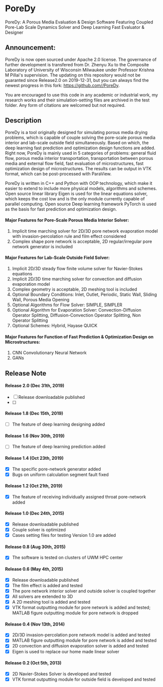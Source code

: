 PoreDy
=

PoreDy: A Porous Media Evaluation & Design Software Featuring Coupled Pore-Lab Scale Dynamics Solver and Deep Learning Fast Evaluator & Designer

## Announcement:

PoreDy is now open sourced under Apache 2.0 license. The governance of further development is transfered from Dr. Zhenyu Xu to the Composite Laboratory of University of Wisconsin Milwaukee under Professor Krishna M Pillai's supervision. The updating on this repository would not be guaranted since Release2.0 on 2019-12-31, but you can always find the newest progress in this fork: https://github.com//PoreDy.

You are encouraged to use this code in any academic or industrial work, my research works and their simulation-setting files are archived in the test folder. Any form of citations are welcomed but not required.

## Description

PoreDy is a tool originally designed for simulating porous media drying problems, which is capable of couple solving the pore-scale porous media interior and lab-scale outside field simultaneously. Based on which, the deep learning fast prediction and optimization design functions are added. Right now, PoreDy is mainly used in 5 categories of problems: general fluid flow, porous media interior transportation, transportation between porous media and external flow field, fast evaluation of microstructures, fast optimization design of microstructures. The results can be output in VTK format, which can be post-processed with ParaView.

PoreDy is written in C++ and Python with OOP technology, which make it easier to extend to include more physical models, algorithms and schemes. Open source linear library Eigen is used for the linear equations solver, which keeps the cost low and is the only module currently capable of parallel computing. Open source Deep learning framework PyTorch is used as the basis for fast prediction and optimization design. 

#### Major Features for Pore-Scale Porous Media Interior Solver:
1. Implicit time marching solver for 2D/3D pore network evaporation model with invasion-percolation rule and film effect considered
2. Complex shape pore network is acceptable, 2D regular/irregular pore network generator is included

#### Major Features for Lab-Scale Outside Field Solver:
1. Implicit 2D/3D steady flow finite volume solver for Navier-Stokes equations
2. Implicit 2D/3D time marching solver for convection and diffusion evaporation model
3. Complex geometry is acceptable, 2D meshing tool is included
4. Optional Boundary Conditions: Inlet, Outlet, Periodic, Static Wall, Sliding Wall, Porous Media Opening
5. Optional Algorithms for Flow Solver: SIMPLE, SIMPLER
6. Optional Algorithm for Evaporation Solver: Convection-Diffusion Operator Splitting, Diffusion-Convection Operator Splitting, Non Operator Splitting
7. Optional Schemes: Hybrid, Hayase QUICK

#### Major Features for Function of Fast Prediction & Optimization Design on Microstructures:
1. CNN Convolutionary Neural Network
2. GANs


## Release Note

#### Release 2.0 (Dec 31th, 2019)
- [ ] Release downloadable published
- [ ] 

#### Release 1.8 (Dec 15th, 2019)
- [ ] The feature of deep learning designing added

#### Release 1.6 (Nov 30th, 2019)
- [ ] The feature of deep learning prediction added

#### Release 1.4 (Oct 23th, 2019)
- [x] The specific pore-network generator added
- [x] Bugs on uniform calculation segment fault fixed

#### Release 1.2 (Oct 21th, 2019)
- [x] The feature of receiving individually assigned throat pore-network added

#### Release 1.0 (Dec 24th, 2015)
- [x] Release downloadable published
- [x] Couple solver is optimized
- [x] Cases setting files for testing Version 1.0 are added

#### Release 0.8 (Aug 30th, 2015)
- [x] The software is tested on clusters of UWM HPC center

#### Release 0.6 (May 4th, 2015)
- [x] Release downloadable published
- [x] The film effect is added and tested
- [x] The pore network interior solver and outside solver is coupled together
- [x] All solvers are extended to 3D
- [x] A 2D meshing tool is added and tested
- [x] VTK format outputting module for pore network is added and tested; MATLAB figure outputting module for pore network is dropped

#### Release 0.4 (Nov 13th, 2014)
- [x] 2D/3D invasion-percolation pore network model is added and tested
- [x] MATLAB figure outputting module for pore network is added and tested
- [x] 2D convection and diffusion evaporation solver is added and tested
- [x] Eigen is used to replace our home made linear solver

#### Release 0.2 (Oct 5th, 2013)
- [x] 2D Navier-Stokes Solver is developed and tested
- [x] VTK format outputting module for outside field is developed and tested